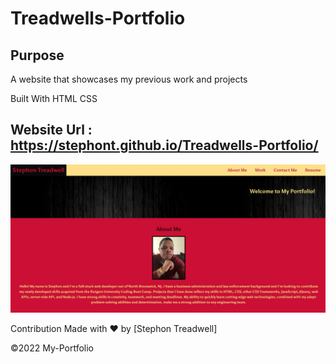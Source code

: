 # Treadwells-Portfolio

## Purpose

A website that showcases my previous work and projects

Built With HTML CSS

## Website Url : https://stephont.github.io/Treadwells-Portfolio/

<img width="1439" alt="Screen Shot of Portfolio" src="assets\images\portfolio screenshot.jpg">

Contribution Made with ❤️ by [Stephon Treadwell]

©️2022 My-Portfolio
